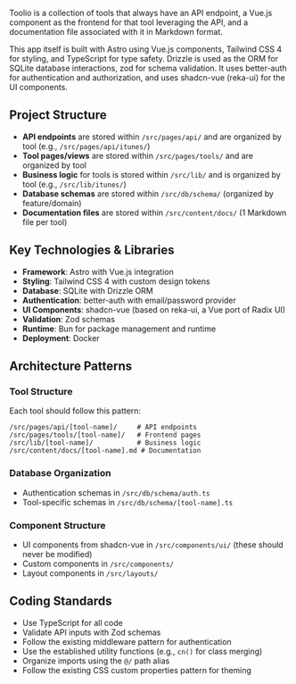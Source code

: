 Toolio is a collection of tools that always have an API endpoint, a Vue.js component as the frontend for that tool leveraging the API, and a documentation file associated with it in Markdown format.

This app itself is built with Astro using Vue.js components, Tailwind CSS 4 for styling, and TypeScript for type safety. Drizzle is used as the ORM for SQLite database interactions, zod for schema validation. It uses better-auth for authentication and authorization, and uses shadcn-vue (reka-ui) for the UI components.

## Project Structure

- **API endpoints** are stored within `/src/pages/api/` and are organized by tool (e.g., `/src/pages/api/itunes/`)
- **Tool pages/views** are stored within `/src/pages/tools/` and are organized by tool
- **Business logic** for tools is stored within `/src/lib/` and is organized by tool (e.g., `/src/lib/itunes/`)
- **Database schemas** are stored within `/src/db/schema/` (organized by feature/domain)
- **Documentation files** are stored within `/src/content/docs/` (1 Markdown file per tool)

## Key Technologies & Libraries

- **Framework**: Astro with Vue.js integration
- **Styling**: Tailwind CSS 4 with custom design tokens
- **Database**: SQLite with Drizzle ORM
- **Authentication**: better-auth with email/password provider
- **UI Components**: shadcn-vue (based on reka-ui, a Vue port of Radix UI)
- **Validation**: Zod schemas
- **Runtime**: Bun for package management and runtime
- **Deployment**: Docker

## Architecture Patterns

### Tool Structure

Each tool should follow this pattern:

```
/src/pages/api/[tool-name]/     # API endpoints
/src/pages/tools/[tool-name]/   # Frontend pages
/src/lib/[tool-name]/           # Business logic
/src/content/docs/[tool-name].md # Documentation
```

### Database Organization

- Authentication schemas in `/src/db/schema/auth.ts`
- Tool-specific schemas in `/src/db/schema/[tool-name].ts`

### Component Structure

- UI components from shadcn-vue in `/src/components/ui/` (these should never be modified)
- Custom components in `/src/components/`
- Layout components in `/src/layouts/`

## Coding Standards

- Use TypeScript for all code
- Validate API inputs with Zod schemas
- Follow the existing middleware pattern for authentication
- Use the established utility functions (e.g., `cn()` for class merging)
- Organize imports using the `@/` path alias
- Follow the existing CSS custom properties pattern for theming

